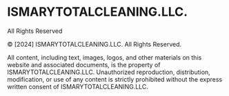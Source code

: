 # ISMARYTOTALCLEANING.LLC.

All Rights Reserved

© [2024] ISMARYTOTALCLEANING.LLC. All Rights Reserved.

All content, including text, images, logos, and other materials on this website and associated documents, is the property of ISMARYTOTALCLEANING.LLC. Unauthorized reproduction, distribution, modification, or use of any content is strictly prohibited without the express written consent of ISMARYTOTALCLEANING.LLC.
